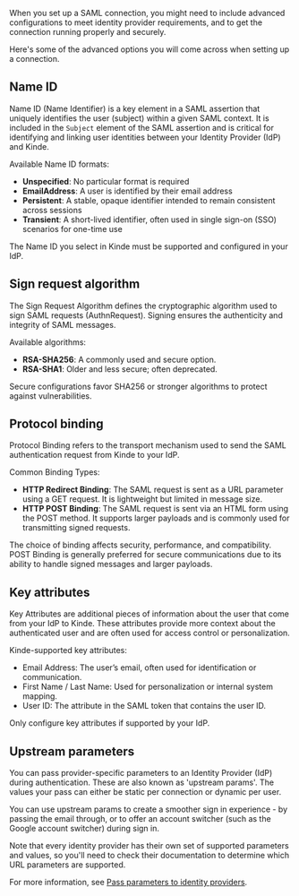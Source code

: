 
When you set up a SAML connection, you might need to include advanced configurations to meet identity provider requirements, and to get the connection running properly and securely.

Here's some of the advanced options you will come across when setting up a connection. 

## Name ID

Name ID (Name Identifier) is a key element in a SAML assertion that uniquely identifies the user (subject) within a given SAML context. It is included in the `Subject` element of the SAML assertion and is critical for identifying and linking user identities between your Identity Provider (IdP) and Kinde.

Available Name ID formats:
- **Unspecified**: No particular format is required
- **EmailAddress**: A user is identified by their email address
- **Persistent**: A stable, opaque identifier intended to remain consistent across sessions
- **Transient**: A short-lived identifier, often used in single sign-on (SSO) scenarios for one-time use

The Name ID you select in Kinde must be supported and configured in your IdP.

## Sign request algorithm

The Sign Request Algorithm defines the cryptographic algorithm used to sign SAML requests (AuthnRequest). Signing ensures the authenticity and integrity of SAML messages.

Available algorithms:
- **RSA-SHA256**: A commonly used and secure option.
- **RSA-SHA1**: Older and less secure; often deprecated.

Secure configurations favor SHA256 or stronger algorithms to protect against vulnerabilities.

## Protocol binding

Protocol Binding refers to the transport mechanism used to send the SAML authentication request from Kinde to your IdP.

Common Binding Types:
- **HTTP Redirect Binding**: The SAML request is sent as a URL parameter using a GET request. It is lightweight but limited in message size.
- **HTTP POST Binding**: The SAML request is sent via an HTML form using the POST method. It supports larger payloads and is commonly used for transmitting signed requests.

The choice of binding affects security, performance, and compatibility. POST Binding is generally preferred for secure communications due to its ability to handle signed messages and larger payloads.

## Key attributes

Key Attributes are additional pieces of information about the user that come from your IdP to Kinde. These attributes provide more context about the authenticated user and are often used for access control or personalization.

Kinde-supported key attributes:

- Email Address: The user’s email, often used for identification or communication.
- First Name / Last Name: Used for personalization or internal system mapping.
- User ID: The attribute in the SAML token that contains the user ID.

Only configure key attributes if supported by your IdP.

## Upstream parameters

You can pass provider-specific parameters to an Identity Provider (IdP) during authentication. These are also known as 'upstream params'. The values your pass can either be static per connection or dynamic per user.

You can use upstream params to create a smoother sign in experience - by passing the email through, or to offer an account switcher (such as the Google account switcher) during sign in.

Note that every identity provider has their own set of supported parameters and values, so you'll need to check their documentation to determine which URL parameters are supported.

For more information, see [Pass parameters to identity providers](/authenticate/auth-guides/pass-params-idp/).
